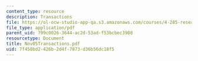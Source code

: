 ```yaml
---
content_type: resource
description: Transactions
file: https://ol-ocw-studio-app-qa.s3.amazonaws.com/courses/4-285-research-topics-in-architecture-citizen-centered-design-of-open-governance-systems-fall-2002/7f458bd2426b2d4f7873d36b56dc18f5_Nov05Transactions.pdf
file_type: application/pdf
parent_uid: 799c0026-3644-ac2d-53ad-f53bcbec3908
resourcetype: Document
title: Nov05Transactions.pdf
uid: 7f458bd2-426b-2d4f-7873-d36b56dc18f5
---
```


